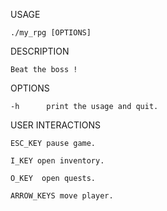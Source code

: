 USAGE

	./my_rpg [OPTIONS]

DESCRIPTION

    Beat the boss !

OPTIONS

	-h		print the usage and quit.

USER INTERACTIONS

	ESC_KEY	pause game.
	
	I_KEY open inventory.
  
	O_KEY  open quests.
  
	ARROW_KEYS move player.
 
